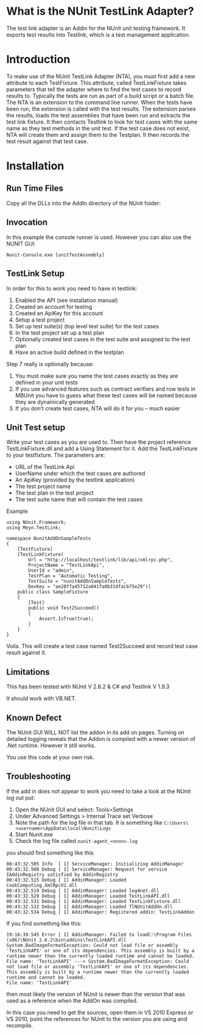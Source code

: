 # What is the NUnit TestLink Adapter? #
The test link adapter is an Addin for the NUnit unit testing framework. It exports test results into Testlink, which is a test management application.

# Introduction #

To make use of the NUnit TestLink Adapter (NTA), you must first add a new attribute to each TestFixture. This attribute, called TestLinkFixture takes parameters that tell the adapter where to find the test cases to record results to.
Typically the tests are run as part of a build script or a batch file. The NTA is an extension to the command line runner.
When the tests have been run, the extension is called with the test results.
The extension parses the results, loads the test assemblies that have been run and extracts the test link fixture. It then contacts Testlink to look for test cases with the same name as they test methods in the unit test.
If the test case does not exist, NTA will create them and assign them to the Testplan.
It then records the test result against that test case.
# Installation #
## Run Time Files ##
Copy all the DLLs into the AddIn directory of the NUnit folder:

## Invocation ##
In this example the console runner is used. However you can also use the NUNIT GUI:
```
Nunit-Console.exe [unitTestAssembly]
```
## TestLink Setup ##
In order for this to work you need to have in testlink:
  1. Enabled the API (see installation manual)
  1. Created an account  for testing
  1. Created an ApiKey for this account
  1. Setup a test project
  1. Set up test suite(s) (top level test suite) for the test cases
  1. In the test project set up a test plan
  1. Optionally created test cases in the test suite and assigned to the test plan
  1. Have an active build defined in the testplan

Step 7 really is optionally because:
  1. You must make sure you name the test cases exactly as they are defined in your unit tests
  1. If you use advanced features such as contract verifiers and row tests in MBUnit you have to guess what these test cases will be named because they are dynamically generated
  1. If you don’t create test cases, NTA will do it for you – much easier

## Unit Test setup ##
Write your test cases as you are used to.
Then have the project reference TestLinkFixture.dll and add a Using Statement for it.
Add the TestLinkFixture to your testfixture.
The parameters are:
  * URL of the TestLink Api
  * UserName under which the test cases are authored
  * An ApiKey (provided by the testlink application)
  * The test project name
  * The test plan in the test project
  * The test suite name that will contain the test cases

Example
```
using NUnit.Framework;
using Meyn.TestLink;

namespace NunitAddOnSampleTests
{
    [TestFixture]
    [TestLinkFixture(
        Url = "http://localhost/testlink/lib/api/xmlrpc.php",
        ProjectName = "TestLinkApi",
        UserId = "admin",
        TestPlan = "Automatic Testing",
        TestSuite = "nunitAddOnSampleTests",
        DevKey = "ae28ffa45712a041fa0b31dfacb75e29")]
    public class SampleFixture
    {
        [Test]
        public void Test2Succeed()
        {
            Assert.IsTrue(true);
        }
    }
}
```

Voila.
This will create a test case named Test2Succeed and record test case result against it.
## Limitations ##
This has been tested with NUnit V 2.6.2 & C# and Testlink V 1.9.3

It should work with VB.NET.

## Known Defect ##
The NUnit GUI WILL NOT list the addon in its add on pages. Turning on detailed logging reveals that the Addon is compiled with a newer version of .Net runtime.
However it still works.

You use this code at your own risk.


## Troubleshooting ##
If the add in does not appear to work you need to take a look at the
NUnit log out put:

  1. Open the NUnit GUI and select: Tools>Settings
  1. Under Advanced Settings > Internal Trace set Verbose
  1. Note the path for the log file in that tab. It is something like  `C:\Users\<username>\AppData\local\Nunit\Logs`
  1. Start Nunit.exe
  1. Check the log file called `nunit-agent_<nnnn>.log`

you should find something like this
```
00:43:32.505 Info  [ 1] ServiceManager: Initializing AddinManager
00:43:32.508 Debug [ 1] ServiceManager: Request for service IAddinRegistry satisfied by AddinRegistry
00:43:32.515 Debug [ 1] AddinManager: Loaded CookComputing.XmlRpcV2.dll
00:43:32.519 Debug [ 1] AddinManager: Loaded log4net.dll
00:43:32.529 Debug [ 1] AddinManager: Loaded TestLinkAPI.dll
00:43:32.531 Debug [ 1] AddinManager: Loaded TestLinkFixture.dll
00:43:32.532 Debug [ 1] AddinManager: Loaded TlNUnitAddOn.dll
00:43:32.534 Debug [ 1] AddinManager: Registered addin: TestLinkAddon
```

If you find something like this:
```
19:16:39.545 Error [ 1] AddinManager: Failed to loadC:\Program Files (x86)\NUnit 2.6.2\bin\addins\TestLinkAPI.dll
System.BadImageFormatException: Could not load file or assembly 'TestLinkAPI' or one of its dependencies. This assembly is built by a runtime newer than the currently loaded runtime and cannot be loaded.
File name: 'TestLinkAPI' ---> System.BadImageFormatException: Could not load file or assembly 'TestLinkAPI' or one of its dependencies. This assembly is built by a runtime newer than the currently loaded runtime and cannot be loaded.
File name: 'TestLinkAPI'
```

then most likely the version of NUnit is newer than the version that was used as a reference when the AddOn was compiled.

In this case you need to get the sources, open them in VS 2010 Express or VS 2010, point the references for NUnit to the version you are using and recompile.